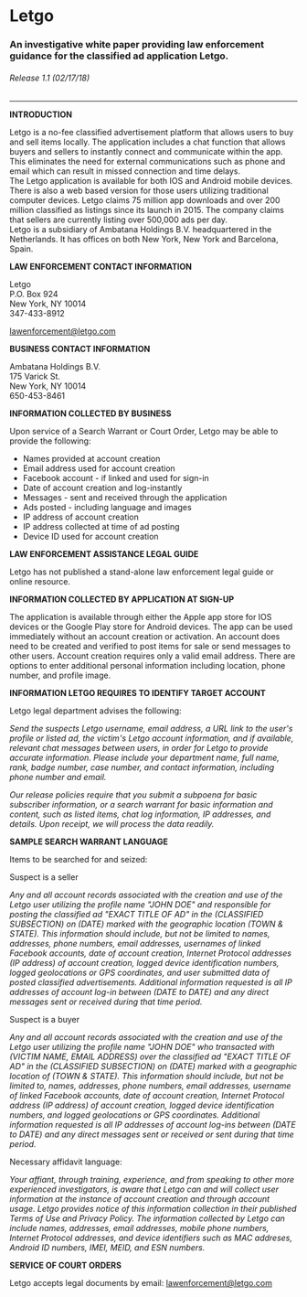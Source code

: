 # Letgo

### An investigative white paper providing law enforcement guidance for the classified ad application Letgo.

###### Release 1.1 \(02/17/18\)
___
__**INTRODUCTION**__

Letgo is a no-fee classified advertisement platform that allows users to buy and sell items locally.  The application includes a chat function that allows buyers and sellers to instantly connect and communicate within the app.  This eliminates the need for external communications such as phone and email which can result in missed connection and time delays.  
The Letgo application is available for both IOS and Android mobile devices.  There is also a web based version for those users utilizing traditional computer devices.  Letgo claims 75 million app downloads and over 200 million classified as listings since its launch in 2015.  The company claims that sellers are currently listing over 500,000 ads per day.  
Letgo is a subsidiary of Ambatana Holdings B.V. headquartered in the Netherlands.  It has offices on both New York, New York and Barcelona, Spain.  

__**LAW ENFORCEMENT CONTACT INFORMATION**__

Letgo  
P.O. Box 924  
New York, NY  10014  
347-433-8912   

<lawenforcement@letgo.com>  

__**BUSINESS CONTACT INFORMATION**__  

Ambatana Holdings B.V.   
175 Varick St.  
New York, NY 10014  
650-453-8461  

__**INFORMATION COLLECTED BY BUSINESS**__  

Upon service of a Search Warrant or Court Order, Letgo may be able to provide the following:  
* Names provided at account creation
* Email address used for account creation
* Facebook account - if linked and used for sign-in
* Date of account creation and log-instantly
* Messages - sent and received through the application
* Ads posted - including language and images
* IP address of account creation
* IP address collected at time of ad posting
* Device ID used for account creation  

__**LAW ENFORCEMENT ASSISTANCE LEGAL GUIDE**__  

Letgo has not published a stand-alone law enforcement legal guide or online resource.  

__**INFORMATION COLLECTED BY APPLICATION AT SIGN-UP**__  

The application is available through either the Apple app store for IOS devices or the Google Play store for Android devices.  The app can be used immediately without an account creation or activation.  An account does need to be created and verified to post items for sale or send messages to other users.  Account creation requires only a valid email address.  There are options to enter additional personal information including location, phone number, and profile image.  

__**INFORMATION LETGO REQUIRES TO IDENTIFY TARGET ACCOUNT**__  

Letgo legal department advises the following:  

*Send the suspects Letgo username, email address, a URL link to the user's profile or listed ad, the victim's Letgo account information, and if available, relevant chat messages between users, in order for Letgo to provide accurate information.  Please include your department name, full name, rank, badge number, case number, and contact information, including phone number and email.*  

*Our release policies require that you submit a subpoena for basic subscriber information, or a search warrant for basic information and content, such as listed items, chat log information, IP addresses, and details.  Upon receipt, we will process the data readily.*  

__**SAMPLE SEARCH WARRANT LANGUAGE**__  

Items to be searched for and seized:

Suspect is a seller  

*Any and all account records associated with the creation and use of the Letgo user utilizing the profile name "JOHN DOE" and responsible for posting the classified ad "EXACT TITLE OF AD" in the \(CLASSIFIED SUBSECTION\) on \(DATE\) marked with the geographic location \(TOWN & STATE\). This information should include, but not be limited to names, addresses, phone numbers, email addresses, usernames of linked Facebook accounts, date of account creation, Internet Protocol addresses \(IP address\) of account creation, logged device identification numbers, logged geolocations or GPS coordinates, and user submitted data of posted classified advertisements.  Additional information requested is all IP addresses of account log-in between \(DATE to DATE\) and any direct messages sent or received during that time period.*  

Suspect is a buyer

*Any and all account records associated with the creation and use of the Letgo user utilizing the profile name "JOHN DOE" who transacted with \(VICTIM NAME, EMAIL ADDRESS\) over the classified ad "EXACT TITLE OF AD" in the \(CLASSIFIED SUBSECTION\) on \(DATE\) marked with a geographic location of \(TOWN & STATE\).  This information should include, but not be limited to, names, addresses, phone numbers, email addresses, username of linked Facebook accounts, date of account creation, Internet Protocol address \(IP address\) of account creation, logged device identification numbers, and logged geolocations or GPS coordinates.  Additional information requested is all IP addresses of account log-ins between \(DATE to DATE\) and any direct messages sent or received or sent during that time period.*  

Necessary affidavit language:

*Your affiant, through training, experience, and from speaking to other more experienced investigators, is aware that Letgo can and will collect user information at the instance of account creation and through account usage. Letgo provides notice of this information collection in their published Terms of Use and Privacy Policy.  The information collected by Letgo can include names, addresses, email addresses, mobile phone numbers, Internet Protocol addresses, and device identifiers such as MAC addreses, Android ID numbers, IMEI, MEID, and ESN numbers.*  

__**SERVICE OF COURT ORDERS**__  

Letgo accepts legal documents by email: <lawenforcement@letgo.com>  
